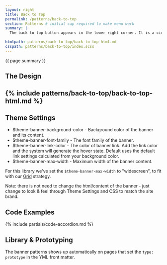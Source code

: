 ```yaml
---
layout: right
title: Back to Top
permalink: /patterns/back-to-top
section: Patterns # initial cap required to make menu work
summary: |
  The back to top button appears in the lower right corner. It is a circle with an up arrow that flips when the user hovers over it.

htmlpath: patterns/back-to-top/back-to-top-html.md
csspath: patterns/back-to-top/index.scss
---
```

{{ page.summary }}

## The Design
{% include patterns/back-to-top/back-to-top-html.md %}
---

## Theme Settings
- $theme-banner-background-color - Background color of the banner and its content.
- $theme-banner-font-family - The font family of the banner.
- $theme-banner-link-color - The color of banner link. Add the link color and the system will generate the hover state. Default uses the default link settings calculated from your background color.
- $theme-banner-max-width  - Maximum width of the banner content.

For this library we've set the `$theme-banner-max-width` to "widescreen", to fit with our [Grid](/styles/grid) strategy.

Note: there is not need to change the html/content of the banner - just change to look & feel through Theme Settings and CSS to match the site brand.

## Code Examples
{% include partials/code-accordion.md %}

## Library & Prototyping
The banner patterns shows up automatically on pages that set the `type: prototype` in the YML front matter.